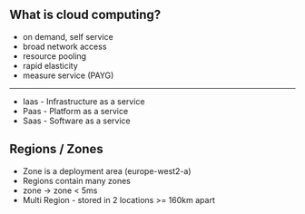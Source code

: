 ## What is cloud computing?
- on demand, self service
- broad network access
- resource pooling
- rapid elasticity
- measure service (PAYG)
---
- Iaas - Infrastructure as a service
- Paas - Platform as a service
- Saas - Software as a service

## Regions / Zones
- Zone is a deployment area (europe-west2-a)
- Regions contain many zones
- zone -> zone < 5ms
- Multi Region - stored in 2 locations >= 160km apart


<!--stackedit_data:
eyJoaXN0b3J5IjpbLTQyOTk3NTE3LDEzNTc4MTEwOSwtMTY5Nj
QxOTc4XX0=
-->